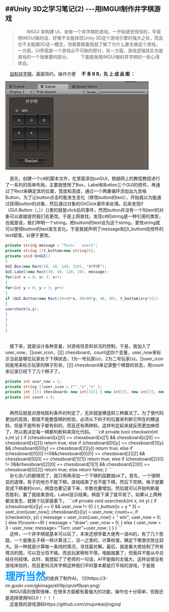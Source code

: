 ##Unity 3D之学习笔记(2) ---用IMGUI制作井字棋游戏
------
> &emsp;&emsp;IMGUI 来构建 UI，来做一个井字棋的游戏，一开始感觉怪怪的，毕竟用IMGUI做的话，好像不太能体现Unity 3D这个游戏引擎的强大之处，而且也不太能跟3D这一概念，但做着做着我就了解了为什么要去做这个游戏，一方面，UI界面是一个游戏必不可缺的部分，另一方面，游戏逻辑其实也是游戏的一个很重要的部分。
&emsp;&emsp;下面是我用IMGUI做的井字棋的一些心得体会。

&emsp;[自制井字棋](https://github.com/zhujunkai/jingziqi)，画面简约，操作方便
<strong>&emsp;不 多 B B，先 上 成 品 图 ：</strong>

![井字棋](/images/chess.png)

&emsp;首先，创建一个c#的脚本文件，在里面添加onGUI，根据网上的教程教程进行了一系列的简单布局，主要就使用了Box，Label和Button三个GUI的控件，再通过了Rect来确定其的位置，宽度和高度，通过一个两重循环添加出九宫格Button，为了让button点击时能发生变化（修改button的text），开始我以为能通过获得button的对象，然后通过对象的OnClick事件来处理。后来发现if（GUI.Button（，））{}里的就是click后的事件，然而button并没有一个叫text的对象可以直接提供我们去更改。于是上网查找，发现c#的string是一种引用的类型，也就是说，我们申明一个string，把buttom的text设为这个string，更改string就可以使得button的text发生变化。于是我就声明了message和[]t_buttom给控件的text赋值，以便于更改。
```c#
private string message = "Turn:   user1";
private string []t_buttom=new string[9];
private void OnGUI()
{
GUI.Box(new Rect(10, 10, 140, 220), "井字棋");
GUI.Label(new Rect(30, 40, 120, 20), message);
for(int x = 0; x< 3; x++)
{
for(int y = 0; y < 3; y++)
{
if (GUI.Button(new Rect(20+40*x, 60+40*y, 40, 40), t_buttom[x+y*3]))
{
usercheck(x,y);
}
}
}
}
```
<br>
&emsp;接下来，就是设计各种变量，对游戏信息和状况的控制，于是，我加入了user_now，[]user_icon，[][] chessboard，count这四个变量，user_now来标示当前是哪位玩家处于下棋状态，1为一号玩家(o)，2为二号玩家(x)。[]user_icon则是用来标示玩家的棋子形状，[][] chessboard来记录整个棋盘的状态，用count来记录已经下了几个棋子了。

```c#
private int user_now = 1;
private string []user_icon = {"","o","x" };
private int [][] chessboard= new int[3][] { new int[3], new int[3], new int[3] };
private int count = 0;
```
<br>
&emsp;再然后就是对游戏胜利条件的判定了，无非就是横竖斜三种赢法了。为了使代码更加的高效，那就不能整盘棋的检验，必须从下的子的位置来判断它所在的横竖斜，但是不是所有子都有斜的，而且还有两种斜，这样判定起来就反而更加麻烦了，所以我决定每一棋都判断斜来简化代码。
```c#
private bool checkwin(int x,int y)
{
if (chessboard[x][0] == chessboard[x][1] && chessboard[x][0] == chessboard[x][2]) return true;
else if (chessboard[0][y] == chessboard[1][y] && chessboard[0][y] == chessboard[2][y]) return true;
else if (chessboard[0][0] !=0&&chessboard[0][0] == chessboard[2][2] && chessboard[0][0] == chessboard[1][1]) return true;
else if (chessboard[2][0] != 0&&chessboard[2][0] == chessboard[1][1] && chessboard[2][0] == chessboard[0][2]) return true;
else return false;
}
```
<br>
&emsp;杂七杂八的都搞完了，就只用再添加一个下棋的函数就ok了。首先，一个很明显的道理，有子的地方不能下棋，游戏结束了也不能下棋。然后下完棋，格子就要变成下棋者的icon，棋盘也要记录下来，步数也要增加。然后就可以开始判断是否胜利，赢了就结束游戏，Label显示结果。棋盘下满了就平局了。如果以上两种都没发生，就换个玩家接着下。
```c#
private void usercheck(int x, int y)
{
if (chessboard[x][y] == 0 && user_now != 0)
{
t_buttom[x + y * 3] = user_icon[user_now];
chessboard[x][y] = user_now;
count++;
if (checkwin(x, y))
{
message = user_icon[user_now] + "   win";
user_now = 0;
}
else if(count==9)
{
message = "draw";
user_now = 0;
}
else
{
user_now = 3 - user_now;
message= "Turn:   user"+user_now;
}
}
}
```
<br>
&emsp;这样，一个井字棋就基本可以玩了，本来还想学着大佬秀一波AI的，有了几个思路，一个是像五子棋一样计算活二，活一之类的，计算权值，确定下哪里优势比较大。另一种就是计算每一条线的情况，寻找最优解。最后，就是看大佬绘制了所有情况的图，可以百分百不输，而且玩家稍有不慎，电脑就赢了，但我并不能从中总结任何规律。此时，我想起了了老师的一句话，AI不能做的太强大，这样会很没有游戏体验的，而且更何况井字棋这种我们平时基本都是打平局的游戏，于是我<font color=#0099ff  size=6><strong>理所当然</strong></font>的放弃了制作AI。
![](https://3-im.guokr.com/gkimage/ef/9p/qn/ef9pqn.png)
<br>
&emsp;IMGUI真的很帮很棒，在很多方面都有着强大的功能，操作也十分简单，但我还是选择使用NGUI！！！！<br>
&emsp;这是我的游戏源码https://github.com/zhujunkai/jingziqi
